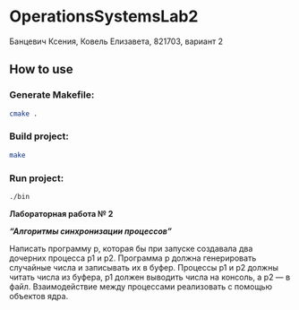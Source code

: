 # OperationsSystemsLab2
Банцевич Ксения, Ковель Елизавета, 821703, вариант 2

## How to use

### Generate Makefile:
```bash
cmake .
```
### Build project:
```bash
make
```

### Run project:
```bash
./bin
```


**Лабораторная работа № 2**

_**“Алгоритмы синхронизации процессов”**_

Написать программу p, которая бы при запуске создавала два дочерних процесса p1 и p2. Программа p должна генерировать случайные числа и записывать их в буфер. Процессы p1 и p2 должны читать числа из буфера, p1 должен выводить числа на консоль, а p2 — в файл. Взаимодействие между процессами реализовать с помощью объектов ядра.


